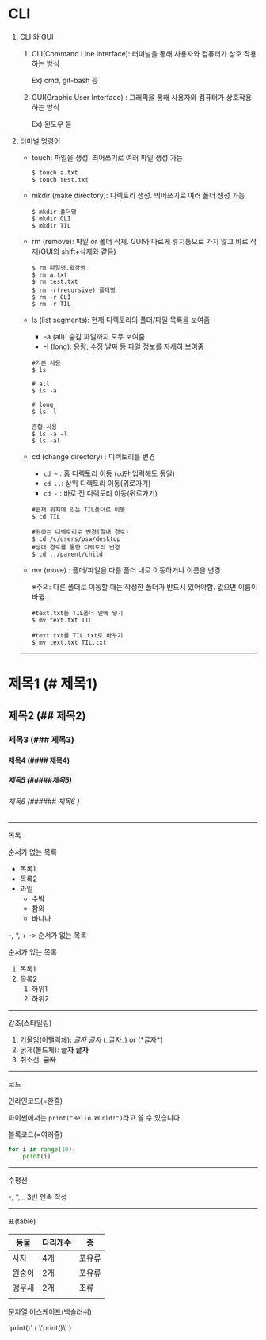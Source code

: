 # CLI

1. CLI 와 GUI

   1. CLI(Command Line Interface): 터미널을 통해 사용자와 컴퓨터가 상호 작용하는 방식

      Ex) cmd, git-bash 등

   2. GUI(Graphic User Interface) : 그래픽을 통해 사용자와 컴퓨터가 상호작용하는 방식

      Ex) 윈도우 등

2. 터미널 명령어

   - touch: 파일을 생성. 띄어쓰기로 여러 파일 생성 가능

     ```
     $ touch a.txt
     $ touch test.txt
     ```

     

   - mkdir (make directory): 디렉토리 생성. 띄어쓰기로 여러 폴더 생성 가능

     ```
     $ mkdir 폴더명
     $ mkdir CLI
     $ mkdir TIL
     ```

   - rm (remove): 파일 or 폴더 삭제. GUI와 다르게 휴지통으로 가지 않고 바로 삭제(GUI의 shift+삭제와 같음)

     ```
     $ rm 파일명.확장명
     $ rm a.txt
     $ rm test.txt
     $ rm -r(recursive) 폴더명
     $ rm -r CLI
     $ rm -r TIL
     ```

   - ls (list segments): 현재 디렉토리의 폴더/파일 목록을 보여줌.

     - -a (all): 숨김 파일까지 모두 보여줌
     - -l (long): 용량, 수정 날짜 등 파일 정보를 자세히 보여줌

     ```
     #기본 사용
     $ ls
     
     # all
     $ ls -a
     
     # long
     $ ls -l
     
     혼합 사용
     $ ls -a -l
     $ ls -al
     ```

   - cd (change directory) : 디렉토리를 변경

     - `cd ~` : 홈 디렉토리 이동 (`cd`만 입력해도 동일)
     - `cd ..`: 상위 디렉토리 이동(위로가기)
     - `cd -` : 바로 전 디렉토리 이동(뒤로가기)

     ```
     #현재 위치에 있는 TIL폴더로 이동
     $ cd TIL 
     
     #원하는 디렉토리로 변경(절대 경로)
     $ cd /c/users/psw/desktop
     #상대 경로를 통한 디렉토리 변경
     $ cd ../parent/child
     ```

   - mv (move) : 폴더/파일을 다른 폴더 내로 이동하거나 이름을 변경

     ※주의: 다른 폴더로 이동할 때는 작성한 폴더가 반드시 있어야함. 없으면 이름이 바뀜.

     ```
     #text.txt를 TIL폴더 안에 넣기
     $ mv text.txt TIL
     
     #text.txt를 TIL.txt로 바꾸기
     $ mv text.txt TIL.txt
     ```

   ---

# 제목1 (# 제목1)

## 제목2 (## 제목2)

### 제목3 (### 제목3)

#### 제목4 (#### 제목4)

##### 제목5 (#####제목5)

###### 제목6 (###### 제목6 )

---

목록

순서가 없는 목록

- 목록1
- 목록2
- 과일
  - 수박
  - 참외
  - 바나나

-, *, + -> 순서가 없는 목록



순서가 있는 목록

1. 목록1
2. 목록2
   1. 하위1
   2. 하위2

---

강조(스타일링)

1. 기울임(이탤릭체): *글자* _글자_ (\_글자\_) or (\*글자\*)
2. 굵게(볼드체): **글자** __글자__
3. 취소선: ~~글자~~

---

코드

인라인코드(=한줄)

파이썬에서는 `print("Hello WOrld!")`라고 쓸 수 있습니다.



블록코드(=여러줄)

```python
for i in range(10):
	print(i)
```

---

수평선

-, *, _ 3번 연속 작성

---

표(table)

| 동물   | 다리개수 | 종     |
| ------ | -------- | ------ |
| 사자   | 4개      | 포유류 |
| 원숭이 | 2개      | 포유류 |
| 앵무새 | 2개      | 조류   |
|        |          |        |

문자열 이스케이프(백슬러쉬)

\'print()' ( \\'print()\\' )

